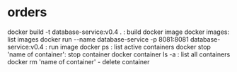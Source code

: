 # orders

docker build -t database-service:v0.4 . : build docker image
docker images: list images
docker run --name database-service -p 8081:8081 database-service:v0.4 : run image
docker ps : list active containers
docker stop 'name of container': stop container
docker container ls -a : list all containers
docker rm 'name of container' - delete container
